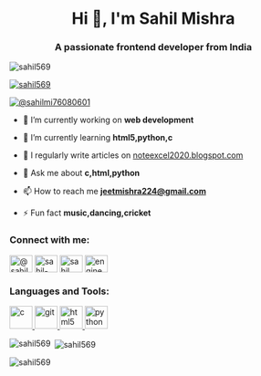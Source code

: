 <h1 align="center">Hi 👋, I'm Sahil Mishra</h1>
<h3 align="center">A passionate frontend developer from India</h3>

<p align="left"> <img src="https://komarev.com/ghpvc/?username=sahil569&label=Profile%20views&color=0e75b6&style=flat" alt="sahil569" /> </p>

<p align="left"> <a href="https://github.com/ryo-ma/github-profile-trophy"><img src="https://github-profile-trophy.vercel.app/?username=sahil569" alt="sahil569" /></a> </p>

<p align="left"> <a href="https://twitter.com/@sahilmi76080601" target="blank"><img src="https://img.shields.io/twitter/follow/@sahilmi76080601?logo=twitter&style=for-the-badge" alt="@sahilmi76080601" /></a> </p>

- 🔭 I’m currently working on **web development**

- 🌱 I’m currently learning **html5,python,c**

- 📝 I regularly write articles on [noteexcel2020.blogspot.com](noteexcel2020.blogspot.com)

- 💬 Ask me about **c,html,python**

- 📫 How to reach me **jeetmishra224@gmail.com**

- ⚡ Fun fact **music,dancing,cricket**

<h3 align="left">Connect with me:</h3>
<p align="left">
<a href="https://twitter.com/@sahilmi76080601" target="blank"><img align="center" src="https://cdn.jsdelivr.net/npm/simple-icons@3.0.1/icons/twitter.svg" alt="@sahilmi76080601" height="30" width="40" /></a>
<a href="https://linkedin.com/in/sahil-mishra-9412a0198" target="blank"><img align="center" src="https://cdn.jsdelivr.net/npm/simple-icons@3.0.1/icons/linkedin.svg" alt="sahil-mishra-9412a0198" height="30" width="40" /></a>
<a href="https://fb.com/sahil mishra" target="blank"><img align="center" src="https://cdn.jsdelivr.net/npm/simple-icons@3.0.1/icons/facebook.svg" alt="sahil mishra" height="30" width="40" /></a>
<a href="https://instagram.com/engineer3276" target="blank"><img align="center" src="https://cdn.jsdelivr.net/npm/simple-icons@3.0.1/icons/instagram.svg" alt="engineer3276" height="30" width="40" /></a>
</p>

<h3 align="left">Languages and Tools:</h3>
<p align="left"> <a href="https://www.cprogramming.com/" target="_blank"> <img src="https://devicons.github.io/devicon/devicon.git/icons/c/c-original.svg" alt="c" width="40" height="40"/> </a> <a href="https://git-scm.com/" target="_blank"> <img src="https://www.vectorlogo.zone/logos/git-scm/git-scm-icon.svg" alt="git" width="40" height="40"/> </a> <a href="https://www.w3.org/html/" target="_blank"> <img src="https://devicons.github.io/devicon/devicon.git/icons/html5/html5-original-wordmark.svg" alt="html5" width="40" height="40"/> </a> <a href="https://www.python.org" target="_blank"> <img src="https://devicons.github.io/devicon/devicon.git/icons/python/python-original.svg" alt="python" width="40" height="40"/> </a> </p>

<p><img align="left" src="https://github-readme-stats.vercel.app/api/top-langs?username=sahil569&show_icons=true&locale=en&layout=compact" alt="sahil569" /></p>

<p>&nbsp;<img align="center" src="https://github-readme-stats.vercel.app/api?username=sahil569&show_icons=true&locale=en" alt="sahil569" /></p>

<p><img align="center" src="https://github-readme-streak-stats.herokuapp.com/?user=sahil569&" alt="sahil569" /></p>

